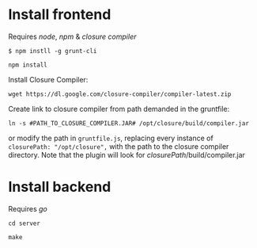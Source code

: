 Install frontend
=================

Requires *node*, *npm* & *closure compiler*

`$ npm instll -g grunt-cli`

`npm install`

Install Closure Compiler:

`wget https://dl.google.com/closure-compiler/compiler-latest.zip`

Create link to closure compiler from path demanded in the gruntfile:

`ln -s #PATH_TO_CLOSURE_COMPILER.JAR# /opt/closure/build/compiler.jar`

or modify the path in `gruntfile.js`, replacing every instance of `closurePath: "/opt/closure",` with the path to the closure compiler directory. Note that the plugin will look for *closurePath*/build/compiler.jar


Install backend
===============

Requires *go*

`cd server`

`make`

